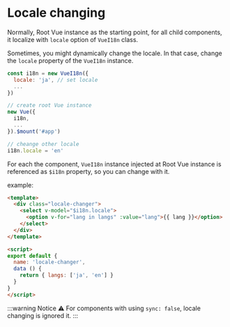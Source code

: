 # Locale changing

Normally, Root Vue instance as the starting point, for all child components, it localize with `locale` option of `VueI18n` class.

Sometimes, you might dynamically change the locale. In that case, change the `locale` property of the `VueI18n` instance.


```js
const i18n = new VueI18n({
  locale: 'ja', // set locale
  ...
})

// create root Vue instance
new Vue({
  i18n,
  ...
}).$mount('#app')

// cheange other locale
i18n.locale = 'en'
```

For each the component, `VueI18n` instance injected at Root Vue instance is referenced as `$i18n` property, so you can change with it.

example:

```html
<template>
  <div class="locale-changer">
    <select v-model="$i18n.locale">
      <option v-for="lang in langs" :value="lang">{{ lang }}</option>
    </select>
  </div>
</template>

<script>
export default {
  name: 'locale-changer',
  data () {
    return { langs: ['ja', 'en'] }
  }
}
</script>
```

:::warning Notice
:warning: For components with using `sync: false`, locale changing is ignored it.
:::
